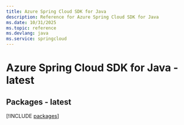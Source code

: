 ```yaml
---
title: Azure Spring Cloud SDK for Java
description: Reference for Azure Spring Cloud SDK for Java
ms.date: 10/31/2025
ms.topic: reference
ms.devlang: java
ms.service: springcloud
---
```

# Azure Spring Cloud SDK for Java - latest
## Packages - latest
[!INCLUDE [packages](spring-cloud-index.md)]